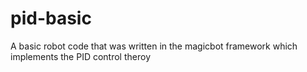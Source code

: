# pid-basic
A basic robot code that was written in the magicbot framework which implements the PID control theroy
